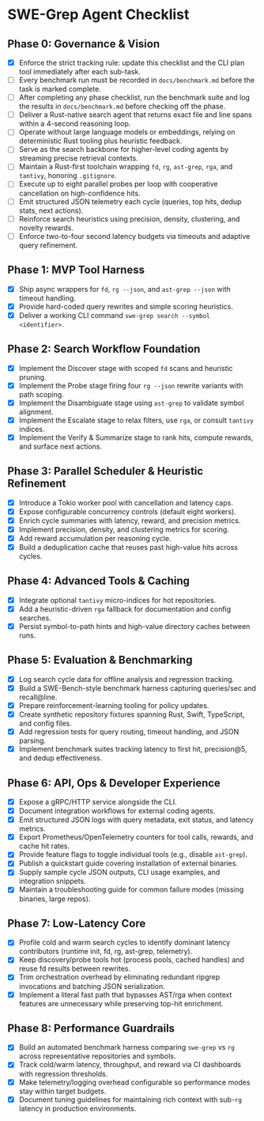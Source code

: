 # SWE-Grep Agent Checklist

## Phase 0: Governance & Vision
- [x] Enforce the strict tracking rule: update this checklist and the CLI plan tool immediately after each sub-task.
- [ ] Every benchmark run must be recorded in `docs/benchmark.md` before the task is marked complete.
- [ ] After completing any phase checklist, run the benchmark suite and log the results in `docs/benchmark.md` before checking off the phase.
- [ ] Deliver a Rust-native search agent that returns exact file and line spans within a 4-second reasoning loop.
- [ ] Operate without large language models or embeddings, relying on deterministic Rust tooling plus heuristic feedback.
- [ ] Serve as the search backbone for higher-level coding agents by streaming precise retrieval contexts.
- [ ] Maintain a Rust-first toolchain wrapping `fd`, `rg`, `ast-grep`, `rga`, and `tantivy`, honoring `.gitignore`.
- [ ] Execute up to eight parallel probes per loop with cooperative cancellation on high-confidence hits.
- [ ] Emit structured JSON telemetry each cycle (queries, top hits, dedup stats, next actions).
- [ ] Reinforce search heuristics using precision, density, clustering, and novelty rewards.
- [ ] Enforce two-to-four second latency budgets via timeouts and adaptive query refinement.

## Phase 1: MVP Tool Harness
- [x] Ship async wrappers for `fd`, `rg --json`, and `ast-grep --json` with timeout handling.
- [x] Provide hard-coded query rewrites and simple scoring heuristics.
- [x] Deliver a working CLI command `swe-grep search --symbol <identifier>`.

## Phase 2: Search Workflow Foundation
- [x] Implement the Discover stage with scoped `fd` scans and heuristic pruning.
- [x] Implement the Probe stage firing four `rg --json` rewrite variants with path scoping.
- [x] Implement the Disambiguate stage using `ast-grep` to validate symbol alignment.
- [x] Implement the Escalate stage to relax filters, use `rga`, or consult `tantivy` indices.
- [x] Implement the Verify & Summarize stage to rank hits, compute rewards, and surface next actions.

## Phase 3: Parallel Scheduler & Heuristic Refinement
- [x] Introduce a Tokio worker pool with cancellation and latency caps.
- [x] Expose configurable concurrency controls (default eight workers).
- [x] Enrich cycle summaries with latency, reward, and precision metrics.
- [x] Implement precision, density, and clustering metrics for scoring.
- [x] Add reward accumulation per reasoning cycle.
- [x] Build a deduplication cache that reuses past high-value hits across cycles.

## Phase 4: Advanced Tools & Caching
- [x] Integrate optional `tantivy` micro-indices for hot repositories.
- [x] Add a heuristic-driven `rga` fallback for documentation and config searches.
- [x] Persist symbol-to-path hints and high-value directory caches between runs.

## Phase 5: Evaluation & Benchmarking
- [x] Log search cycle data for offline analysis and regression tracking.
- [x] Build a SWE-Bench-style benchmark harness capturing queries/sec and recall@line.
- [x] Prepare reinforcement-learning tooling for policy updates.
- [x] Create synthetic repository fixtures spanning Rust, Swift, TypeScript, and config files.
- [x] Add regression tests for query routing, timeout handling, and JSON parsing.
- [x] Implement benchmark suites tracking latency to first hit, precision@5, and dedup effectiveness.

## Phase 6: API, Ops & Developer Experience
- [x] Expose a gRPC/HTTP service alongside the CLI.
- [x] Document integration workflows for external coding agents.
- [x] Emit structured JSON logs with query metadata, exit status, and latency metrics.
- [x] Export Prometheus/OpenTelemetry counters for tool calls, rewards, and cache hit rates.
- [x] Provide feature flags to toggle individual tools (e.g., disable `ast-grep`).
- [x] Publish a quickstart guide covering installation of external binaries.
- [x] Supply sample cycle JSON outputs, CLI usage examples, and integration snippets.
- [x] Maintain a troubleshooting guide for common failure modes (missing binaries, large repos).

## Phase 7: Low-Latency Core
- [x] Profile cold and warm search cycles to identify dominant latency contributors (runtime init, fd, rg, ast-grep, telemetry).
- [x] Keep discovery/probe tools hot (process pools, cached handles) and reuse fd results between rewrites.
- [x] Trim orchestration overhead by eliminating redundant ripgrep invocations and batching JSON serialization.
- [x] Implement a literal fast path that bypasses AST/rga when context features are unnecessary while preserving top-hit enrichment.

## Phase 8: Performance Guardrails
- [x] Build an automated benchmark harness comparing `swe-grep` vs `rg` across representative repositories and symbols.
- [x] Track cold/warm latency, throughput, and reward via CI dashboards with regression thresholds.
- [x] Make telemetry/logging overhead configurable so performance modes stay within target budgets.
- [x] Document tuning guidelines for maintaining rich context with sub-`rg` latency in production environments.
